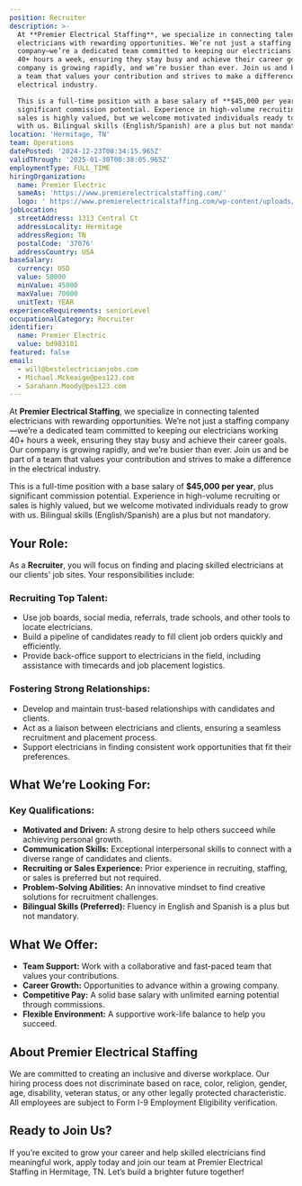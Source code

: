 ```yaml
---
position: Recruiter
description: >-
  At **Premier Electrical Staffing**, we specialize in connecting talented
  electricians with rewarding opportunities. We’re not just a staffing
  company—we’re a dedicated team committed to keeping our electricians working
  40+ hours a week, ensuring they stay busy and achieve their career goals. Our
  company is growing rapidly, and we’re busier than ever. Join us and be part of
  a team that values your contribution and strives to make a difference in the
  electrical industry.

  This is a full-time position with a base salary of **$45,000 per year**, plus
  significant commission potential. Experience in high-volume recruiting or
  sales is highly valued, but we welcome motivated individuals ready to grow
  with us. Bilingual skills (English/Spanish) are a plus but not mandatory.
location: 'Hermitage, TN'
team: Operations
datePosted: '2024-12-23T00:34:15.965Z'
validThrough: '2025-01-30T00:38:05.965Z'
employmentType: FULL_TIME
hiringOrganization:
  name: Premier Electric
  sameAs: 'https://www.premierelectricalstaffing.com/'
  logo: ' https://www.premierelectricalstaffing.com/wp-content/uploads/2020/05/Premier-Electrical-Staffing-logo.png'
jobLocation:
  streetAddress: 1313 Central Ct
  addressLocality: Hermitage
  addressRegion: TN
  postalCode: '37076'
  addressCountry: USA
baseSalary:
  currency: USD
  value: 50000
  minValue: 45000
  maxValue: 70000
  unitText: YEAR
experienceRequirements: seniorLevel
occupationalCategory: Recruiter
identifier:
  name: Premier Electric
  value: bd983101
featured: false
email:
  - will@bestelectricianjobs.com
  - Michael.Mckeaige@pes123.com
  - Sarahann.Moody@pes123.com
---
```


At **Premier Electrical Staffing**, we specialize in connecting talented electricians with rewarding opportunities. We’re not just a staffing company—we’re a dedicated team committed to keeping our electricians working 40+ hours a week, ensuring they stay busy and achieve their career goals. Our company is growing rapidly, and we’re busier than ever. Join us and be part of a team that values your contribution and strives to make a difference in the electrical industry.

This is a full-time position with a base salary of **$45,000 per year**, plus significant commission potential. Experience in high-volume recruiting or sales is highly valued, but we welcome motivated individuals ready to grow with us. Bilingual skills (English/Spanish) are a plus but not mandatory.

## **Your Role:**
As a **Recruiter**, you will focus on finding and placing skilled electricians at our clients' job sites. Your responsibilities include:

### **Recruiting Top Talent:**
- Use job boards, social media, referrals, trade schools, and other tools to locate electricians.
- Build a pipeline of candidates ready to fill client job orders quickly and efficiently.
- Provide back-office support to electricians in the field, including assistance with timecards and job placement logistics.

### **Fostering Strong Relationships:**
- Develop and maintain trust-based relationships with candidates and clients.
- Act as a liaison between electricians and clients, ensuring a seamless recruitment and placement process.
- Support electricians in finding consistent work opportunities that fit their preferences.

## **What We’re Looking For:**

### **Key Qualifications:**
- **Motivated and Driven:** A strong desire to help others succeed while achieving personal growth.
- **Communication Skills:** Exceptional interpersonal skills to connect with a diverse range of candidates and clients.
- **Recruiting or Sales Experience:** Prior experience in recruiting, staffing, or sales is preferred but not required.
- **Problem-Solving Abilities:** An innovative mindset to find creative solutions for recruitment challenges.
- **Bilingual Skills (Preferred):** Fluency in English and Spanish is a plus but not mandatory.

## **What We Offer:**
- **Team Support:** Work with a collaborative and fast-paced team that values your contributions.
- **Career Growth:** Opportunities to advance within a growing company.
- **Competitive Pay:** A solid base salary with unlimited earning potential through commissions.
- **Flexible Environment:** A supportive work-life balance to help you succeed.

## **About Premier Electrical Staffing**
We are committed to creating an inclusive and diverse workplace. Our hiring process does not discriminate based on race, color, religion, gender, age, disability, veteran status, or any other legally protected characteristic. All employees are subject to Form I-9 Employment Eligibility verification.

## **Ready to Join Us?**
If you’re excited to grow your career and help skilled electricians find meaningful work, apply today and join our team at Premier Electrical Staffing in Hermitage, TN. Let’s build a brighter future together!

